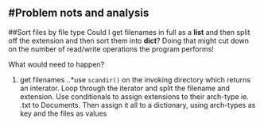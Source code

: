 #Problem nots and analysis
---

##Sort files by file type
Could I get filenames in full as a **list** and then split off the extension
and then sort them into **dict**? Doing that might cut down on the number of
read/write operations the program performs!

What would need to happen?

1. get filenames
..*use `scandir()` on the invoking directory which returns an interator. Loop
through the iterator and split the filename and extension. Use conditionals
to assign extensions to their arch-type ie. .txt to Documents.
Then assign it all to a dictionary, using arch-types as key and the files as
values